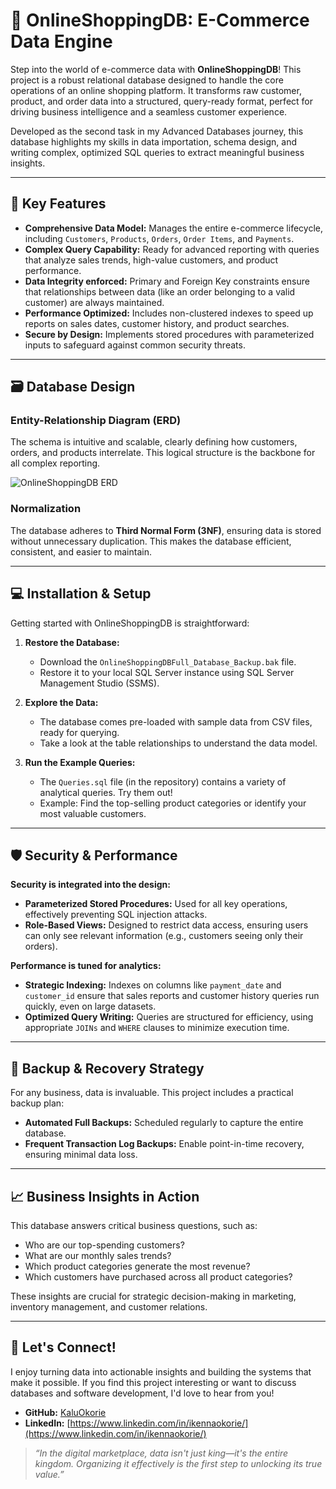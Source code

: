 # 🛒 OnlineShoppingDB: E-Commerce Data Engine

Step into the world of e-commerce data with **OnlineShoppingDB**! This project is a robust relational database designed to handle the core operations of an online shopping platform. It transforms raw customer, product, and order data into a structured, query-ready format, perfect for driving business intelligence and a seamless customer experience.

Developed as the second task in my Advanced Databases journey, this database highlights my skills in data importation, schema design, and writing complex, optimized SQL queries to extract meaningful business insights.

---

## 🚀 Key Features

*   **Comprehensive Data Model:** Manages the entire e-commerce lifecycle, including `Customers`, `Products`, `Orders`, `Order Items`, and `Payments`.
*   **Complex Query Capability:** Ready for advanced reporting with queries that analyze sales trends, high-value customers, and product performance.
*   **Data Integrity enforced:** Primary and Foreign Key constraints ensure that relationships between data (like an order belonging to a valid customer) are always maintained.
*   **Performance Optimized:** Includes non-clustered indexes to speed up reports on sales dates, customer history, and product searches.
*   **Secure by Design:** Implements stored procedures with parameterized inputs to safeguard against common security threats.

---

## 🗃️ Database Design

### Entity-Relationship Diagram (ERD)
The schema is intuitive and scalable, clearly defining how customers, orders, and products interrelate. This logical structure is the backbone for all complex reporting.

![OnlineShoppingDB ERD](path/to/your/OnlineShopping-ERD-image.png)
*<!-- Remember to upload and link your ERD for this project too! -->*

### Normalization
The database adheres to **Third Normal Form (3NF)**, ensuring data is stored without unnecessary duplication. This makes the database efficient, consistent, and easier to maintain.

---

## 💻 Installation & Setup

Getting started with OnlineShoppingDB is straightforward:

1.  **Restore the Database:**
    *   Download the `OnlineShoppingDBFull_Database_Backup.bak` file.
    *   Restore it to your local SQL Server instance using SQL Server Management Studio (SSMS).

2.  **Explore the Data:**
    *   The database comes pre-loaded with sample data from CSV files, ready for querying.
    *   Take a look at the table relationships to understand the data model.

3.  **Run the Example Queries:**
    *   The `Queries.sql` file (in the repository) contains a variety of analytical queries. Try them out!
    *   Example: Find the top-selling product categories or identify your most valuable customers.

---

## 🛡️ Security & Performance

**Security is integrated into the design:**
*   **Parameterized Stored Procedures:** Used for all key operations, effectively preventing SQL injection attacks.
*   **Role-Based Views:** Designed to restrict data access, ensuring users can only see relevant information (e.g., customers seeing only their orders).

**Performance is tuned for analytics:**
*   **Strategic Indexing:** Indexes on columns like `payment_date` and `customer_id` ensure that sales reports and customer history queries run quickly, even on large datasets.
*   **Optimized Query Writing:** Queries are structured for efficiency, using appropriate `JOINs` and `WHERE` clauses to minimize execution time.

---

## 💾 Backup & Recovery Strategy

For any business, data is invaluable. This project includes a practical backup plan:
*   **Automated Full Backups:** Scheduled regularly to capture the entire database.
*   **Frequent Transaction Log Backups:** Enable point-in-time recovery, ensuring minimal data loss.

---

## 📈 Business Insights in Action

This database answers critical business questions, such as:
*   Who are our top-spending customers?
*   What are our monthly sales trends?
*   Which product categories generate the most revenue?
*   Which customers have purchased across all product categories?

These insights are crucial for strategic decision-making in marketing, inventory management, and customer relations.

---

## 👋 Let's Connect!

I enjoy turning data into actionable insights and building the systems that make it possible. If you find this project interesting or want to discuss databases and software development, I'd love to hear from you!

*   **GitHub:** [KaluOkorie](https://github.com/KaluOkorie)
*   **LinkedIn:** [https://www.linkedin.com/in/ikennaokorie/](https://www.linkedin.com/in/ikennaokorie/)

> *“In the digital marketplace, data isn't just king—it's the entire kingdom. Organizing it effectively is the first step to unlocking its true value.”*
